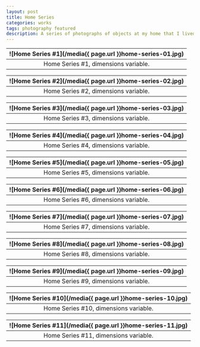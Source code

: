 ```yaml
---
layout: post
title: Home Series
categories: works
tags: photography featured
description: A series of photographs of objects at my home that I lived throughout childhood and adolescence.
---
```


![Home Series #1](/media{{ page.url }}home-series-01.jpg) |
:----------: |
Home Series #1, dimensions variable. |

![Home Series #2](/media{{ page.url }}home-series-02.jpg) |
:----------: |
Home Series #2, dimensions variable. |

![Home Series #3](/media{{ page.url }}home-series-03.jpg) |
:----------: |
Home Series #3, dimensions variable. |

![Home Series #4](/media{{ page.url }}home-series-04.jpg) |
:----------: |
Home Series #4, dimensions variable. |

![Home Series #5](/media{{ page.url }}home-series-05.jpg) |
:----------: |
Home Series #5, dimensions variable. |

![Home Series #6](/media{{ page.url }}home-series-06.jpg) |
:----------: |
Home Series #6, dimensions variable. |

![Home Series #7](/media{{ page.url }}home-series-07.jpg) |
:----------: |
Home Series #7, dimensions variable. |

![Home Series #8](/media{{ page.url }}home-series-08.jpg) |
:----------: |
Home Series #8, dimensions variable. |

![Home Series #9](/media{{ page.url }}home-series-09.jpg) |
:----------: |
Home Series #9, dimensions variable. |

![Home Series #10](/media{{ page.url }}home-series-10.jpg) |
:----------: |
Home Series #10, dimensions variable. |

![Home Series #11](/media{{ page.url }}home-series-11.jpg) |
:----------: |
Home Series #11, dimensions variable. |
